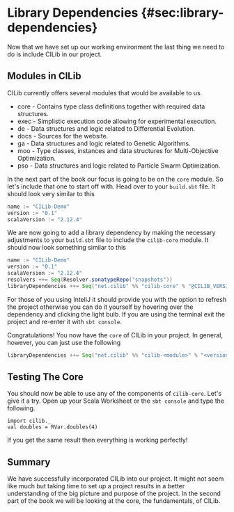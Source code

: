 # Library Dependencies {#sec:library-dependencies}

Now that we have set up our working environment the last thing we need to do is include CILib in our project.

## Modules in CILib

CILib currently offers several modules that would be available to us.

- core - Contains type class definitions together with required data structures.
- exec - Simplistic execution code allowing for experimental execution.
- de - Data structures and logic related to Differential Evolution.
- docs - Sources for the website.
- ga - Data structures and logic related to Genetic Algorithms.
- moo - Type classes, instances and data structures for Multi-Objective Optimization.
- pso - Data structures and logic related to Particle Swarm Optimization.

In the next part of the book our focus is going to be on the `core` module.
So let's include that one to start off with.
Head over to your `build.sbt` file.
It should look very similar to this

```scala
name := "CILib-Demo"
version := "0.1"
scalaVersion := "2.12.4"
```

We are now going to add a library dependency by making the necessary adjustments to your `build.sbt` file to include the `cilib-core` module.
It should now look something similar to this

```scala
name := "CILib-Demo"
version := "0.1"
scalaVersion := "2.12.4"
resolvers ++= Seq(Resolver.sonatypeRepo("snapshots"))
libraryDependencies ++= Seq("net.cilib" %% "cilib-core" % "@CILIB_VERSION@")
```

For those of you using InteliJ it should provide you with the option to refresh the project otherwise you can do it yourself by hovering over the dependency and clicking the light bulb. If you are using the terminal exit the project and re-enter it with `sbt console`.

Congratulations! You now have the `core` of CILib in your project.
In general, however, you can just use the following

```scala
libraryDependencies ++= Seq("net.cilib" %% "cilib-<module>" % "<version>")
```

## Testing The Core

You should now be able to use any of the components of `cilib-core`.
Let's give it a try. Open up your Scala Worksheet or the `sbt console` and type the following.

```tut:book
import cilib._
val doubles = RVar.doubles(4)
```

If you get the same result then everything is working perfectly!

## Summary

We have successfully incorporated CILib into our project.
It might not seem like much but taking time to set up a project results in a better understanding of the big picture and purpose of the project.
In the second part of the book we will be looking at the core, the fundamentals, of CILib.
